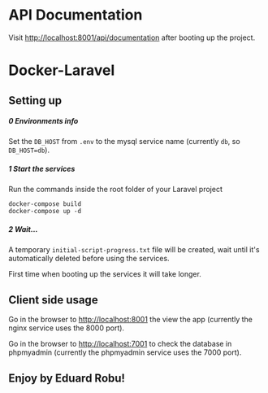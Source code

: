 # API Documentation

Visit [http://localhost:8001/api/documentation](http://localhost:8001/api/documentation) after booting up the project.

# Docker-Laravel

## Setting up

##### 0 Environments info
Set the ```DB_HOST``` from ```.env``` to the mysql service name (currently ```db```, so ```DB_HOST=db```).

##### 1 Start the services
Run the commands inside the root folder of your Laravel project

```
docker-compose build
docker-compose up -d
```

##### 2 Wait...
A temporary ```initial-script-progress.txt``` file will be created, wait until it's automatically deleted before using the services. 

First time when booting up the services it will take longer.

## Client side usage
Go in the browser to [http://localhost:8001](http://localhost:8001) the view the app (currently the nginx service uses the 8000 port).

Go in the browser to [http://localhost:7001](http://localhost:7001) to check the database in phpmyadmin (currently the phpmyadmin service uses the 7000 port).


## Enjoy by Eduard Robu!
